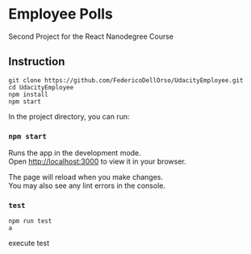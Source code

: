 # Employee Polls

Second Project for the React Nanodegree Course

## Instruction
```
git clone https://github.com/FedericoDellOrso/UdacityEmployee.git
cd UdacityEmployee
npm install
npm start
```
In the project directory, you can run:

### `npm start`

Runs the app in the development mode.\
Open [http://localhost:3000](http://localhost:3000) to view it in your browser.

The page will reload when you make changes.\
You may also see any lint errors in the console.

### `test`
```
npm run test
a
```
execute test

